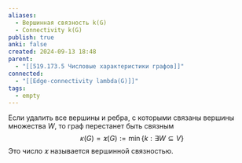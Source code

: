 ```yaml
---
aliases:
  - Вершинная связность k(G)
  - Connectivity k(G)
publish: true
anki: false
created: 2024-09-13 18:48
parent:
  - "[[519.173.5 Числовые характеристики графов]]"
connected:
  - "[[Edge-connectivity lambda(G)]]"
tags:
  - empty
---
```


Если удалить все вершины и ребра, с которыми связаны вершины множества $W$, то граф перестанет быть связным
$$\kappa(G) = \varkappa(G) := \min\{k:\exists W\subseteq V\}$$
Это число $\varkappa$ называется вершинной связностью.